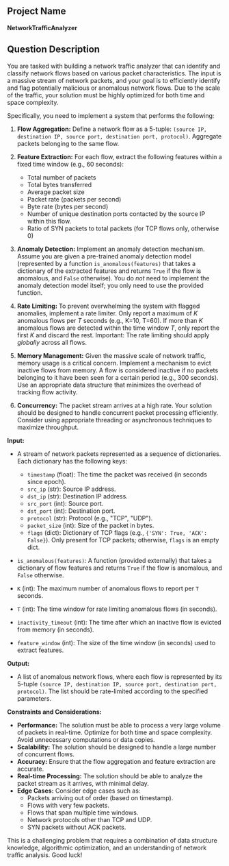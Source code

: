 ## Project Name

**NetworkTrafficAnalyzer**

## Question Description

You are tasked with building a network traffic analyzer that can identify and classify network flows based on various packet characteristics.  The input is a massive stream of network packets, and your goal is to efficiently identify and flag potentially malicious or anomalous network flows. Due to the scale of the traffic, your solution must be highly optimized for both time and space complexity.

Specifically, you need to implement a system that performs the following:

1.  **Flow Aggregation:** Define a network flow as a 5-tuple: `(source IP, destination IP, source port, destination port, protocol)`. Aggregate packets belonging to the same flow.

2.  **Feature Extraction:** For each flow, extract the following features within a fixed time window (e.g., 60 seconds):
    *   Total number of packets
    *   Total bytes transferred
    *   Average packet size
    *   Packet rate (packets per second)
    *   Byte rate (bytes per second)
    *   Number of unique destination ports contacted by the source IP within this flow.
    *   Ratio of SYN packets to total packets (for TCP flows only, otherwise 0)

3.  **Anomaly Detection:** Implement an anomaly detection mechanism.  Assume you are given a pre-trained anomaly detection model (represented by a function `is_anomalous(features)` that takes a dictionary of the extracted features and returns `True` if the flow is anomalous, and `False` otherwise). You do *not* need to implement the anomaly detection model itself; you only need to use the provided function.

4.  **Rate Limiting:** To prevent overwhelming the system with flagged anomalies, implement a rate limiter. Only report a maximum of *K* anomalous flows per *T* seconds (e.g., K=10, T=60).  If more than *K* anomalous flows are detected within the time window *T*, only report the first *K* and discard the rest.  Important: The rate limiting should apply *globally* across all flows.

5.  **Memory Management:** Given the massive scale of network traffic, memory usage is a critical concern.  Implement a mechanism to evict inactive flows from memory.  A flow is considered inactive if no packets belonging to it have been seen for a certain period (e.g., 300 seconds). Use an appropriate data structure that minimizes the overhead of tracking flow activity.

6.  **Concurrency:** The packet stream arrives at a high rate.  Your solution should be designed to handle concurrent packet processing efficiently.  Consider using appropriate threading or asynchronous techniques to maximize throughput.

**Input:**

*   A stream of network packets represented as a sequence of dictionaries. Each dictionary has the following keys:
    *   `timestamp` (float): The time the packet was received (in seconds since epoch).
    *   `src_ip` (str): Source IP address.
    *   `dst_ip` (str): Destination IP address.
    *   `src_port` (int): Source port.
    *   `dst_port` (int): Destination port.
    *   `protocol` (str): Protocol (e.g., "TCP", "UDP").
    *   `packet_size` (int): Size of the packet in bytes.
    *   `flags` (dict): Dictionary of TCP flags (e.g., `{'SYN': True, 'ACK': False}`).  Only present for TCP packets; otherwise, `flags` is an empty dict.

*   `is_anomalous(features)`: A function (provided externally) that takes a dictionary of flow features and returns `True` if the flow is anomalous, and `False` otherwise.

*   `K` (int): The maximum number of anomalous flows to report per `T` seconds.
*   `T` (int): The time window for rate limiting anomalous flows (in seconds).
*   `inactivity_timeout` (int):  The time after which an inactive flow is evicted from memory (in seconds).
*   `feature_window` (int): The size of the time window (in seconds) used to extract features.

**Output:**

*   A list of anomalous network flows, where each flow is represented by its 5-tuple `(source IP, destination IP, source port, destination port, protocol)`.  The list should be rate-limited according to the specified parameters.

**Constraints and Considerations:**

*   **Performance:** The solution must be able to process a very large volume of packets in real-time.  Optimize for both time and space complexity. Avoid unnecessary computations or data copies.
*   **Scalability:** The solution should be designed to handle a large number of concurrent flows.
*   **Accuracy:** Ensure that the flow aggregation and feature extraction are accurate.
*   **Real-time Processing:** The solution should be able to analyze the packet stream as it arrives, with minimal delay.
*   **Edge Cases:** Consider edge cases such as:
    *   Packets arriving out of order (based on timestamp).
    *   Flows with very few packets.
    *   Flows that span multiple time windows.
    *   Network protocols other than TCP and UDP.
    *   SYN packets without ACK packets.

This is a challenging problem that requires a combination of data structure knowledge, algorithmic optimization, and an understanding of network traffic analysis. Good luck!
